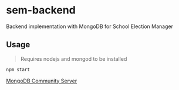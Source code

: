 # sem-backend

Backend implementation with MongoDB for School Election Manager

## Usage

> Requires nodejs and mongod to be installed

```bash
npm start
```

[MongoDB Community Server](https://www.mongodb.com/try/download/community)
